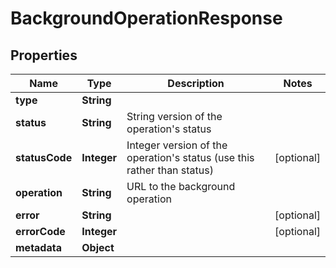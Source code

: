 

# BackgroundOperationResponse


## Properties

Name | Type | Description | Notes
------------ | ------------- | ------------- | -------------
**type** | **String** |  | 
**status** | **String** | String version of the operation&#39;s status | 
**statusCode** | **Integer** | Integer version of the operation&#39;s status (use this rather than status) |  [optional]
**operation** | **String** | URL to the background operation | 
**error** | **String** |  |  [optional]
**errorCode** | **Integer** |  |  [optional]
**metadata** | **Object** |  | 



